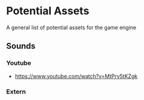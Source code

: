 # Potential Assets

A general list of potential assets for the game engine

## Sounds

### Youtube

- https://www.youtube.com/watch?v=MtPrv5tKZgk

### Extern